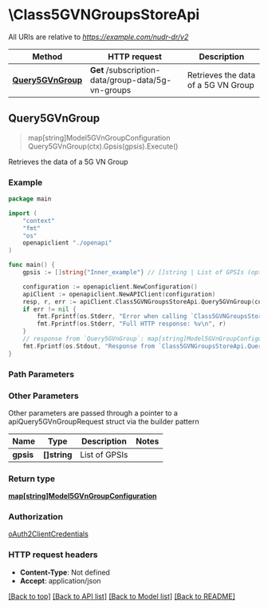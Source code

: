 # \Class5GVNGroupsStoreApi

All URIs are relative to *https://example.com/nudr-dr/v2*

Method | HTTP request | Description
------------- | ------------- | -------------
[**Query5GVnGroup**](Class5GVNGroupsStoreApi.md#Query5GVnGroup) | **Get** /subscription-data/group-data/5g-vn-groups | Retrieves the data of a 5G VN Group



## Query5GVnGroup

> map[string]Model5GVnGroupConfiguration Query5GVnGroup(ctx).Gpsis(gpsis).Execute()

Retrieves the data of a 5G VN Group

### Example

```go
package main

import (
    "context"
    "fmt"
    "os"
    openapiclient "./openapi"
)

func main() {
    gpsis := []string{"Inner_example"} // []string | List of GPSIs (optional)

    configuration := openapiclient.NewConfiguration()
    apiClient := openapiclient.NewAPIClient(configuration)
    resp, r, err := apiClient.Class5GVNGroupsStoreApi.Query5GVnGroup(context.Background()).Gpsis(gpsis).Execute()
    if err != nil {
        fmt.Fprintf(os.Stderr, "Error when calling `Class5GVNGroupsStoreApi.Query5GVnGroup``: %v\n", err)
        fmt.Fprintf(os.Stderr, "Full HTTP response: %v\n", r)
    }
    // response from `Query5GVnGroup`: map[string]Model5GVnGroupConfiguration
    fmt.Fprintf(os.Stdout, "Response from `Class5GVNGroupsStoreApi.Query5GVnGroup`: %v\n", resp)
}
```

### Path Parameters



### Other Parameters

Other parameters are passed through a pointer to a apiQuery5GVnGroupRequest struct via the builder pattern


Name | Type | Description  | Notes
------------- | ------------- | ------------- | -------------
 **gpsis** | **[]string** | List of GPSIs | 

### Return type

[**map[string]Model5GVnGroupConfiguration**](Model5GVnGroupConfiguration.md)

### Authorization

[oAuth2ClientCredentials](../README.md#oAuth2ClientCredentials)

### HTTP request headers

- **Content-Type**: Not defined
- **Accept**: application/json

[[Back to top]](#) [[Back to API list]](../README.md#documentation-for-api-endpoints)
[[Back to Model list]](../README.md#documentation-for-models)
[[Back to README]](../README.md)

